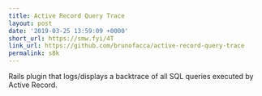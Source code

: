 ```yaml
---
title: Active Record Query Trace
layout: post
date: '2019-03-25 13:59:09 +0000'
short_url: https://smw.fyi/4T
link_url: https://github.com/brunofacca/active-record-query-trace
permalink: s8k
---
```

Rails plugin that logs/displays a backtrace of all SQL queries executed by Active Record.
